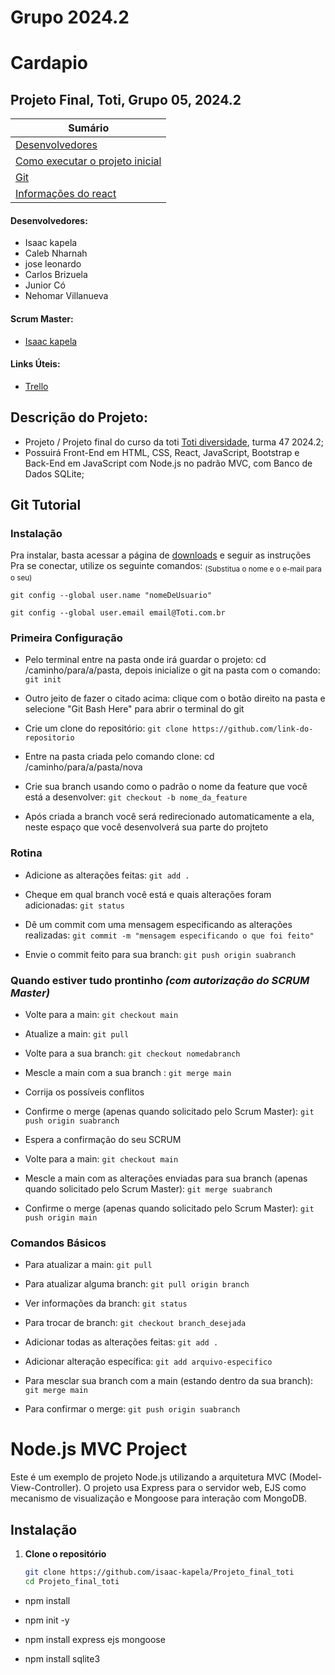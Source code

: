 # **Grupo 2024.2**

# **Cardapio**

## **Projeto Final, Toti, Grupo 05, 2024.2**

| **Sumário** |
|-------------|
| [Desenvolvedores](#Desenvolvedores) |
| [Como executar o projeto inicial](#Descrição-do-Projeto) |
| [Git](#Git-tutorial) |
| [Informações do react](https://react.dev/) |

#### Desenvolvedores:

* Isaac kapela
* Caleb Nharnah
* jose leonardo 
* Carlos Brizuela
* Junior Có
* Nehomar Villanueva



#### Scrum Master:

* [Isaac kapela](https://github.com/isaac-kapela)

#### Links Úteis:

* [Trello](https://trello.com/b/WNH1z5A7/projeto-final-toti)





## Descrição do Projeto:

* Projeto / Projeto final do curso da toti  [Toti diversidade](https://totidiversidade.com.br/), turma 47 2024.2;
* Possuirá Front-End em HTML, CSS, React, JavaScript, Bootstrap e Back-End em JavaScript com Node.js no padrão MVC, com Banco de Dados SQLite;





## Git Tutorial

### Instalação

Pra instalar, basta acessar a página de [downloads](https://git-scm.com/downloads) e seguir as instruções\
Pra se conectar, utilize os seguinte comandos: <sub>(Substitua o nome e o e-mail para o seu)<sub/>
```
git config --global user.name "nomeDeUsuario"
```
```
git config --global user.email email@Toti.com.br
```



### Primeira Configuração

* Pelo terminal entre na pasta onde irá guardar o projeto: cd /caminho/para/a/pasta, depois inicialize o git na pasta com o comando: `git init`

* Outro jeito de fazer o citado acima: clique com o botão direito na pasta e selecione "Git Bash Here" para abrir o terminal do git

* Crie um clone do repositório: `git clone https://github.com/link-do-repositorio`

* Entre na pasta criada pelo comando clone: cd /caminho/para/a/pasta/nova

* Crie sua branch usando como o padrão o nome da feature que você está a desenvolver: `git checkout -b nome_da_feature`

* Após criada a branch você será redirecionado automaticamente a ela, neste espaço que você desenvolverá sua parte do projteto




### Rotina

* Adicione as alterações feitas: `git add .`

* Cheque em qual branch você está e quais alterações foram adicionadas: `git status`

* Dê um commit com uma mensagem especificando as alterações realizadas: `git commit -m "mensagem especificando o que foi feito"`

* Envie o commit feito para sua branch: `git push origin suabranch`



### Quando estiver tudo prontinho *(com autorização do SCRUM Master)*

* Volte para a main: `git checkout main`

* Atualize a main: `git pull`

* Volte para a sua branch: `git checkout nomedabranch`

* Mescle a main com a sua branch : `git merge main`

* Corrija os possíveis conflitos

* Confirme o merge (apenas quando solicitado pelo Scrum Master): `git push origin suabranch`

* Espera a confirmação do seu SCRUM

* Volte para a main: `git checkout main`

* Mescle a main com as alterações enviadas para sua branch (apenas quando solicitado pelo Scrum Master): `git merge suabranch`

* Confirme o merge (apenas quando solicitado pelo Scrum Master): `git push origin main`



### Comandos Básicos

* Para atualizar a main: `git pull`

* Para atualizar alguma branch: `git pull origin branch`

* Ver informações da branch: `git status`

* Para trocar de branch: `git checkout branch_desejada`

* Adicionar todas as alterações feitas: `git add .`

* Adicionar alteração específica: `git add arquivo-especifico`

* Para mesclar sua branch com a main (estando dentro da sua branch): `git merge main`

* Para confirmar o merge: `git push origin suabranch`




# Node.js MVC Project

Este é um exemplo de projeto Node.js utilizando a arquitetura MVC (Model-View-Controller). O projeto usa Express para o servidor web, EJS como mecanismo de visualização e Mongoose para interação com MongoDB.

## Instalação

1. **Clone o repositório**

   ```bash
   git clone https://github.com/isaac-kapela/Projeto_final_toti
   cd Projeto_final_toti
   
  * npm install

  * npm init -y

  * npm install express ejs mongoose

  * npm install sqlite3



